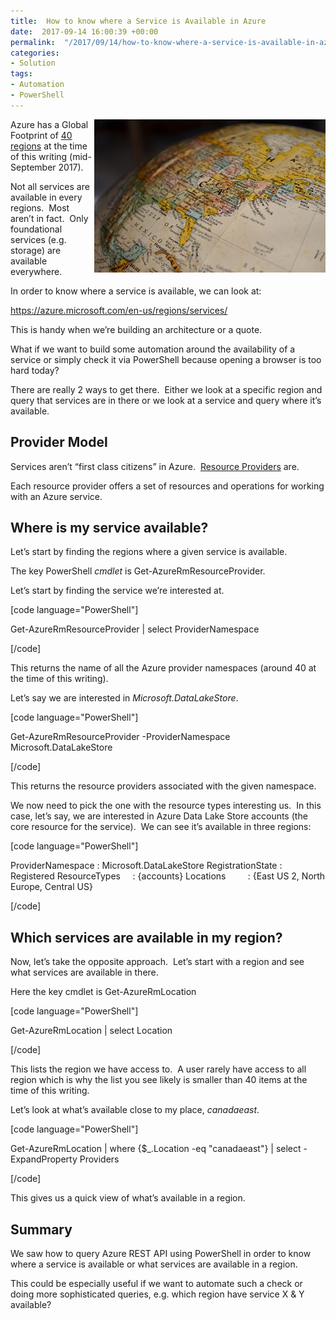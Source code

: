```yaml
---
title:  How to know where a Service is Available in Azure
date:  2017-09-14 16:00:39 +00:00
permalink:  "/2017/09/14/how-to-know-where-a-service-is-available-in-azure/"
categories:
- Solution
tags:
- Automation
- PowerShell
---
```

<a href="assets/2017/9/how-to-know-where-a-service-is-available-in-azure/pexels-photo-2696331.jpg"><img style="border:0 currentcolor;float:right;display:inline;background-image:none;" title="pexels-photo-269633[1]" src="assets/2017/9/how-to-know-where-a-service-is-available-in-azure/pexels-photo-2696331_thumb.jpg" alt="pexels-photo-269633[1]" width="370" height="245" align="right" border="0" /></a>Azure has a Global Footprint of <a href="https://azure.microsoft.com/en-us/regions/" target="_blank" rel="noopener">40 regions</a> at the time of this writing (mid-September 2017).

Not all services are available in every regions.  Most aren’t in fact.  Only foundational services (e.g. storage) are available everywhere.

In order to know where a service is available, we can look at:

<a title="https://azure.microsoft.com/en-us/regions/services/" href="https://azure.microsoft.com/en-us/regions/services/">https://azure.microsoft.com/en-us/regions/services/</a>

This is handy when we’re building an architecture or a quote.

What if we want to build some automation around the availability of a service or simply check it via PowerShell because opening a browser is too hard today?

There are really 2 ways to get there.  Either we look at a specific region and query that services are in there or we look at a service and query where it’s available.
<h2>Provider Model</h2>
Services aren’t “first class citizens” in Azure.  <a href="https://docs.microsoft.com/en-us/azure/azure-resource-manager/resource-group-overview#resource-providers" target="_blank" rel="noopener">Resource Providers</a> are.

Each resource provider offers a set of resources and operations for working with an Azure service.
<h2>Where is my service available?</h2>
Let’s start by finding the regions where a given service is available.

The key PowerShell <em>cmdlet</em> is Get-AzureRmResourceProvider.

Let’s start by finding the service we’re interested at.

[code language="PowerShell"]

Get-AzureRmResourceProvider | select ProviderNamespace

[/code]

This returns the name of all the Azure provider namespaces (around 40 at the time of this writing).

Let’s say we are interested in <em>Microsoft.DataLakeStore</em>.

[code language="PowerShell"]

Get-AzureRmResourceProvider -ProviderNamespace Microsoft.DataLakeStore

[/code]

This returns the resource providers associated with the given namespace.

We now need to pick the one with the resource types interesting us.  In this case, let’s say, we are interested in Azure Data Lake Store accounts (the core resource for the service).  We can see it’s available in three regions:

[code language="PowerShell"]

ProviderNamespace : Microsoft.DataLakeStore
RegistrationState : Registered
ResourceTypes     : {accounts}
Locations         : {East US 2, North Europe, Central US}

[/code]

<h2>Which services are available in my region?</h2>
Now, let’s take the opposite approach.  Let’s start with a region and see what services are available in there.

Here the key cmdlet is Get-AzureRmLocation

[code language="PowerShell"]

Get-AzureRmLocation | select Location

[/code]

This lists the region we have access to.  A user rarely have access to all region which is why the list you see likely is smaller than 40 items at the time of this writing.

Let’s look at what’s available close to my place, <em>canadaeast</em>.

[code language="PowerShell"]

Get-AzureRmLocation | where {$_.Location -eq &quot;canadaeast&quot;} | select -ExpandProperty Providers

[/code]

This gives us a quick view of what’s available in a region.
<h2>Summary</h2>
We saw how to query Azure REST API using PowerShell in order to know where a service is available or what services are available in a region.

This could be especially useful if we want to automate such a check or doing more sophisticated queries, e.g. which region have service X &amp; Y available?